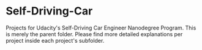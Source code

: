 # Self-Driving-Car
Projects for Udacity's Self-Driving Car Engineer Nanodegree Program.
This is merely the parent folder. Please find more detailed explanations per project inside each project's subfolder.
